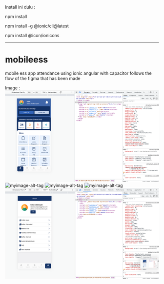 Install ini dulu :

npm install

npm install -g @ionic/cli@latest

npm install @icon/ionicons



------------------------------------------------------------------------------------------------------------------------------------------



# mobileess
mobile ess app attendance using ionic angular with capacitor follows the flow of the figma that has been made

 
Image :
![myimage-alt-tag](https://github.com/rakaardiansyah/mobileess/blob/master/image/Untitled1.png)
![myimage-alt-tag](https://github.com/rakaardiansyah/mobileess/blob/master/image/Untitled2.png)
![myimage-alt-tag](https://github.com/rakaardiansyah/mobileess/blob/master/image/Untitled3.png)
![myimage-alt-tag](https://github.com/rakaardiansyah/mobileess/blob/master/image/Untitled4.png)
![myimage-alt-tag](https://github.com/rakaardiansyah/mobileess/blob/master/image/Untitled5.png)



